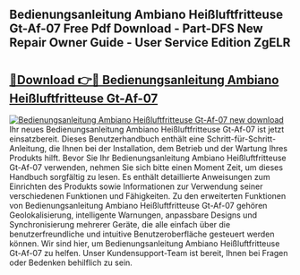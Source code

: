 ## Bedienungsanleitung Ambiano Heißluftfritteuse Gt-Af-07 Free Pdf Download - Part-DFS New Repair Owner Guide - User Service Edition ZgELR

# <h2><a href="http://df1x9s2.blite.top/?on=Bedienungsanleitung+Ambiano+Hei%c3%9fluftfritteuse+Gt-Af-07">🔗Download 👉🔴 Bedienungsanleitung Ambiano Heißluftfritteuse Gt-Af-07</a></h2>

[![Bedienungsanleitung Ambiano Heißluftfritteuse Gt-Af-07 new download](https://i.imgur.com/lujVjoI.png)](http://df1x9s2.blite.top/?on=Bedienungsanleitung+Ambiano+Hei%c3%9fluftfritteuse+Gt-Af-07)
Ihr neues Bedienungsanleitung Ambiano Heißluftfritteuse Gt-Af-07 ist jetzt einsatzbereit. Dieses Benutzerhandbuch enthält eine Schritt-für-Schritt-Anleitung, die Ihnen bei der Installation, dem Betrieb und der Wartung Ihres Produkts hilft. Bevor Sie Ihr Bedienungsanleitung Ambiano Heißluftfritteuse Gt-Af-07 verwenden, nehmen Sie sich bitte einen Moment Zeit, um dieses Handbuch sorgfältig zu lesen. Es enthält detaillierte Anweisungen zum Einrichten des Produkts sowie Informationen zur Verwendung seiner verschiedenen Funktionen und Fähigkeiten. Zu den erweiterten Funktionen von Bedienungsanleitung Ambiano Heißluftfritteuse Gt-Af-07 gehören Geolokalisierung, intelligente Warnungen, anpassbare Designs und Synchronisierung mehrerer Geräte, die alle einfach über die benutzerfreundliche und intuitive Benutzeroberfläche gesteuert werden können. Wir sind hier, um Bedienungsanleitung Ambiano Heißluftfritteuse Gt-Af-07 zu helfen. Unser Kundensupport-Team ist bereit, Ihnen bei Fragen oder Bedenken behilflich zu sein.
